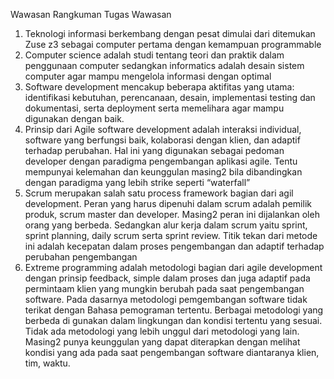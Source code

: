 Wawasan
Rangkuman Tugas Wawasan
1.	Teknologi informasi berkembang dengan pesat dimulai dari ditemukan Zuse z3 sebagai computer pertama dengan kemampuan programmable
2.	Computer science adalah studi tentang teori dan praktik dalam penggunaan computer sedangkan informatics adalah desain sistem computer agar mampu mengelola informasi dengan optimal
3.	Software development mencakup beberapa aktifitas yang utama: identifikasi kebutuhan, perencanaan, desain, implementasi testing dan dokumentasi, serta deployment serta memelihara agar mampu digunakan dengan baik. 
4.	Prinsip dari Agile software development adalah interaksi individual, software yang berfungsi baik, kolaborasi dengan klien, dan adaptif terhadap perubahan. Hal ini yang digunakan sebagai pedoman developer dengan paradigma pengembangan aplikasi agile. Tentu mempunyai kelemahan dan keunggulan masing2 bila dibandingkan dengan paradigma yang lebih strike seperti “waterfall”
5.	Scrum merupakan salah satu process framework bagian dari agil development. Peran yang harus dipenuhi dalam scrum adalah pemilik produk, scrum master dan developer. Masing2 peran ini dijalankan oleh orang yang berbeda. Sedangkan alur kerja dalam scrum yaitu sprint, sprint planning, daily scrum serta sprint review. Titik tekan dari metode ini adalah kecepatan dalam proses pengembangan dan adaptif terhadap perubahan pengembangan
6.	Extreme programming adalah metodologi bagian dari agile development dengan prinsip feedback, simple dalam proses dan juga adaptif pada permintaam klien yang mungkin berubah pada saat pengembangan software. 
Pada dasarnya metodologi pemgembangan software tidak terikat dengan Bahasa pemograman tertentu. Berbagai metodologi yang berbeda di gunakan dalam lingkungan dan kondisi tertentu yang sesuai. Tidak ada metodologi yang lebih unggul dari metodologi yang lain. Masing2 punya keunggulan yang dapat diterapkan dengan melihat kondisi yang ada pada saat pengembangan software diantaranya klien, tim, waktu.
